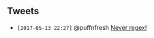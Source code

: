 ## Tweets

- `[2017-05-13 22:27]` @puffnfresh [Never regex!](https://twitter.com/puffnfresh/status/862447181491351553)
